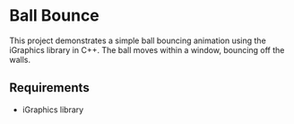 # Ball Bounce

This project demonstrates a simple ball bouncing animation using the iGraphics library in C++. The ball moves within a window, bouncing off the walls.

## Requirements

- iGraphics library



